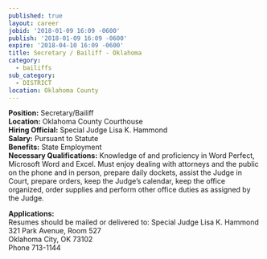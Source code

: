 ```yaml
---
published: true
layout: career
jobid: '2018-01-09 16:09 -0600'
publish: '2018-01-09 16:09 -0600'
expire: '2018-04-10 16:09 -0600'
title: Secretary / Bailiff - Oklahoma
category:
  - bailiffs
sub_category:
  - DISTRICT
location: Oklahoma County
---
```

**Position:** Secretary/Bailiff  
**Location:** Oklahoma County Courthouse  
**Hiring Official:** Special Judge Lisa K. Hammond  
**Salary:** Pursuant to Statute  
**Benefits:** State Employment  
**Necessary Qualifications:** Knowledge of and proficiency in Word Perfect, Microsoft Word and Excel. Must enjoy dealing with attorneys and the public on the phone and in person, prepare daily dockets, assist the Judge in Court, prepare orders, keep the Judge’s calendar, keep the office organized, order supplies and perform other office duties as assigned by the Judge.

**Applications:**   
Resumes should be mailed or delivered to:
Special Judge Lisa K. Hammond  
321 Park Avenue, Room 527  
Oklahoma City, OK 73102  
Phone 713-1144
